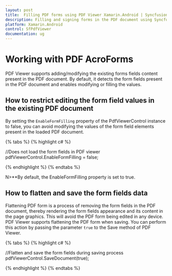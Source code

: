 ```yaml
---
layout: post
title:  Filling PDF forms using PDF Viewer Xamarin.Android | Syncfusion
description: Filling and signing forms in the PDF document using Syncfusion PDF Viewer Xamarin.Android
platform: Xamarin.Android
control: SfPdfViewer
documentation: ug
---
```


# Working with PDF AcroForms

PDF Viewer supports adding/modifying the existing forms fields content present in the PDF document. By default, it detects the form fields present in the PDF document and enables modifying or filling the values.

## How to restrict editing the form field values in the existing PDF document

By setting the `EnableFormFilling` property of the PdfViewerControl instance to false, you can avoid modifying the values of the form field elements present in the loaded PDF document.

{% tabs %}
{% highlight c# %}

//Does not load the form fields in PDF viewer
pdfViewerControl.EnableFormFilling = false;

{% endhighlight %}
{% endtabs %}

N>**By default, the EnableFormFilling property is set to true.

## How to flatten and save the form fields data

Flattening PDF form is a process of removing the form fields in the PDF document, thereby rendering the form fields appearance and its content in the page graphics. This will avoid the PDF form being edited in any device. PDF Viewer supports flattening the PDF form when saving. You can perform this action by passing the parameter `true` to the Save method of PDF Viewer.

{% tabs %}
{% highlight c# %}

//Flatten and save the form fields during saving process
pdfViewerControl.SaveDocument(true);

{% endhighlight %}
{% endtabs %}
